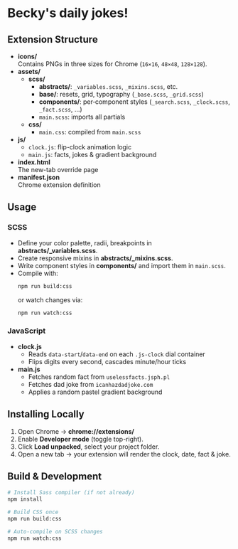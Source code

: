 # Becky's daily jokes!

## Extension Structure

- **icons/**  
    Contains PNGs in three sizes for Chrome (`16×16`, `48×48`, `128×128`).
- **assets/**  
    - **scss/**  
        - **abstracts/**: `_variables.scss`, `_mixins.scss`, etc.  
        - **base/**: resets, grid, typography (`_base.scss`, `_grid.scss`)  
        - **components/**: per‐component styles (`_search.scss`, `_clock.scss`, `_fact.scss`, …)  
        - `main.scss`: imports all partials  
    - **css/**  
        - `main.css`: compiled from `main.scss`  
- **js/**  
    - `clock.js`: flip-clock animation logic  
    - `main.js`: facts, jokes & gradient background  
- **index.html**  
    The new-tab override page  
- **manifest.json**  
    Chrome extension definition  

## Usage

### SCSS

- Define your color palette, radii, breakpoints in **abstracts/_variables.scss**.  
- Create responsive mixins in **abstracts/_mixins.scss**.  
- Write component styles in **components/** and import them in `main.scss`.  
- Compile with:  
    ```bash
    npm run build:css
    ```  
  or watch changes via:  
    ```bash
    npm run watch:css
    ```

### JavaScript

- **clock.js**  
    - Reads `data-start`/`data-end` on each `.js-clock` dial container  
    - Flips digits every second, cascades minute/hour ticks  
- **main.js**  
    - Fetches random fact from `uselessfacts.jsph.pl`  
    - Fetches dad joke from `icanhazdadjoke.com`  
    - Applies a random pastel gradient background  

## Installing Locally

1. Open Chrome → **chrome://extensions/**  
2. Enable **Developer mode** (toggle top-right).  
3. Click **Load unpacked**, select your project folder.  
4. Open a new tab → your extension will render the clock, date, fact & joke.

## Build & Development

```bash
# Install Sass compiler (if not already)
npm install

# Build CSS once
npm run build:css

# Auto-compile on SCSS changes
npm run watch:css
